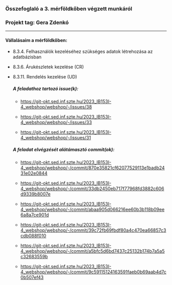 ### Összefoglaló a 3. mérföldkőben végzett munkáról

### Projekt tag: Gera Zdenkó

___

#### Vállalásaim a mérföldkőben: 

 - 8.3.4. Felhasználók kezeléséhez szükséges adatok létrehozása az adatbázisban

 - 8.3.6. Árukészletek kezelése (CR)

 - 8.3.11. Rendelés kezelése (UD)

    ##### A feladathoz tartozó issue(k):

     - https://git-okt.sed.inf.szte.hu/2023_IB153I-4_webshop/webshop/-/issues/38

     - https://git-okt.sed.inf.szte.hu/2023_IB153I-4_webshop/webshop/-/issues/33

     - https://git-okt.sed.inf.szte.hu/2023_IB153I-4_webshop/webshop/-/issues/31

    ##### A feladat elvégzését alátámasztó commit(ok):

    - https://git-okt.sed.inf.szte.hu/2023_IB153I-4_webshop/webshop/-/commit/870e35821cf62077529113e1badb2431e02e0844

    - https://git-okt.sed.inf.szte.hu/2023_IB153I-4_webshop/webshop/-/commit/33db2450eb717f77968fd3882c606d9339b8007e

    - https://git-okt.sed.inf.szte.hu/2023_IB153I-4_webshop/webshop/-/commit/abaa905d066216ee60b3b118b09ee6a8a7ce901d

    - https://git-okt.sed.inf.szte.hu/2023_IB153I-4_webshop/webshop/-/commit/39c72fb69fbdf80a4c470ea66857c3cdb088f010

    - https://git-okt.sed.inf.szte.hu/2023_IB153I-4_webshop/webshop/-/commit/a5bfc5d6bd7437c25132b174b7a5a5c32683559b

    - https://git-okt.sed.inf.szte.hu/2023_IB153I-4_webshop/webshop/-/commit/9c59115124163591faeb0b69aab4d7c0b507ef43
